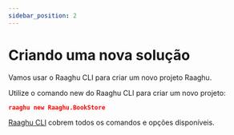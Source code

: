 ```yaml
---
sidebar_position: 2
---
```


# Criando uma nova solução

Vamos usar o Raaghu CLI para criar um novo projeto Raaghu.

Utilize o comando new do Raaghu CLI para criar um novo projeto:


````json
raaghu new Raaghu.BookStore
````

[Raaghu CLI](./../CLI/CLI.md#new) cobrem todos os comandos e opções disponíveis.
